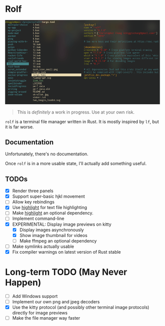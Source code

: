 # Rolf

![Demo with image](demo.gif)

> This is _definitely_ a work in progress. Use at your own risk.

`rolf` is a terminal file manager written in Rust. It is mostly inspired by
`lf`, but it is far worse.

## Documentation
Unfortunately, there's no documentation.

Once `rolf` is in a more usable state, I'll actually add something useful.

## TODOs
- [x] Render three panels
- [x] Support super-basic hjkl movement
- [ ] Allow key rebindings
- [x] Use [highlight](http://www.andre-simon.de/doku/highlight/highlight.php)
      for text file highlighting
- [ ] Make [highlight](http://www.andre-simon.de/doku/highlight/highlight.php)
      an optional dependency.
- [ ] Implement command-line
- [x] EXPERIMENTAL: Display image previews on kitty
  - [x] Display images asynchronously
  - [x] Show image thumbnail for videos
  - [ ] Make ffmpeg an optional dependency
- [ ] Make symlinks actually usable
- [x] Fix compiler warnings on latest version of Rust stable

# Long-term TODO (May Never Happen)
- [ ] Add Windows support
- [ ] Implement our own png and jpeg decoders
- [x] Use the kitty protocol (and possibly other terminal image protocols)
      directly for image previews
- [ ] Make the file manager way faster
